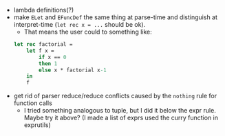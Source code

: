 * lambda definitions(?)
* make `ELet` and `EFuncDef` the same thing at parse-time and distinguish at interpret-time (`let rec x = ...` should be ok).
    * That means the user could to something like:
    ```OCaml
    let rec factorial =
        let f x =
            if x == 0
            then 1
            else x * factorial x-1
        in
        f
    ```
* get rid of parser reduce/reduce conflicts caused by the `nothing` rule for function calls
    * I tried something analogous to tuple, but I did it below the expr rule. Maybe try it above? (I made a list of exprs used the curry function in exprutils)